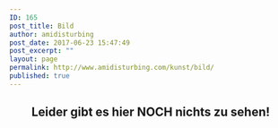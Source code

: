 ```yaml
---
ID: 165
post_title: Bild
author: amidisturbing
post_date: 2017-06-23 15:47:49
post_excerpt: ""
layout: page
permalink: http://www.amidisturbing.com/kunst/bild/
published: true
---
```

<h2 style="text-align: center;">Leider gibt es hier NOCH nichts zu sehen!</h2>
&nbsp;